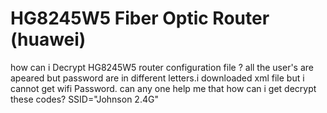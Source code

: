 # HG8245W5 Fiber Optic Router (huawei)
how can i Decrypt HG8245W5 router configuration file ? all the user's are apeared but password are in different letters.i downloaded xml file but i cannot get wifi Password.
can any one help me that how can i get decrypt these codes?
</WiFi>
<WLANConfiguration NumberOfInstances="2">SSID="Johnson 2.4G" 
  <PreSharedKey NumberOfInstances="1">
<PreSharedKeyInstance InstanceID="1" PreSharedKey="$2BE5JS{^G,Rl[s2(EAd^M&gt;sQ`&gt;@}G9&amp;ndEA!A|Jt,$" KeyPassphrase="" AssociatedDeviceMACAddress=""/>
</WEPKey>
